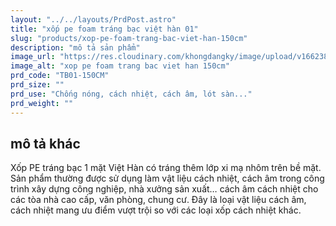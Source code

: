 ```yaml
---
layout: "../../layouts/PrdPost.astro"
title: "xốp pe foam tráng bạc việt hàn 01"
slug: "products/xop-pe-foam-trang-bac-viet-han-150cm"
description: "mô tả sản phẩm"
image_url: "https://res.cloudinary.com/khongdangky/image/upload/v1662384465/viethan/tb1_y6o9pu.jpg"
image_alt: "xop pe foam trang bac viet han 150cm"
prd_code: "TB01-150CM"
prd_size: ""
prd_use: "Chống nóng, cách nhiệt, cách âm, lót sàn..."
prd_weight: ""
---
```


## mô tả khác

Xốp PE tráng bạc 1 mặt Việt Hàn có tráng thêm lớp xi mạ nhôm trên bề mặt. Sản phẩm thường được sử dụng làm vật liệu cách nhiệt, cách âm trong công trình xây dựng công nghiệp, nhà xưởng sản xuất… cách âm cách nhiệt cho các tòa nhà cao cấp, văn phòng, chung cư. Đây là loại vật liệu cách âm, cách nhiệt mang ưu điểm vượt trội so với các loại xốp cách nhiệt khác.